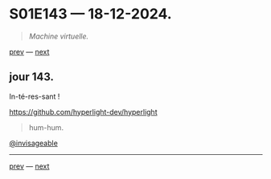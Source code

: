 # S01E143 — 18-12-2024.

> *Machine virtuelle.*

[prev](S01E142-17-12-2024.md) — [next](S01E144-19-12-2024.md)     

## jour 143.

In-té-res-sant !

https://github.com/hyperlight-dev/hyperlight

> hum-hum.

[@invisageable](https://twitter.com/invisageable)   

---

[prev](S01E142-17-12-2024.md) — [next](S01E144-19-12-2024.md)   
